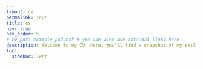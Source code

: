 ```yaml
---
layout: cv
permalink: /cv/
title: cv
nav: true
nav_order: 5
# cv_pdf: example_pdf.pdf # you can also use external links here
description: Welcome to my CV! Here, you'll find a snapshot of my skills, experience, and achievements. Feel free to explore and get a glimpse of what I bring to the table.
toc:
  sidebar: left
---
```

